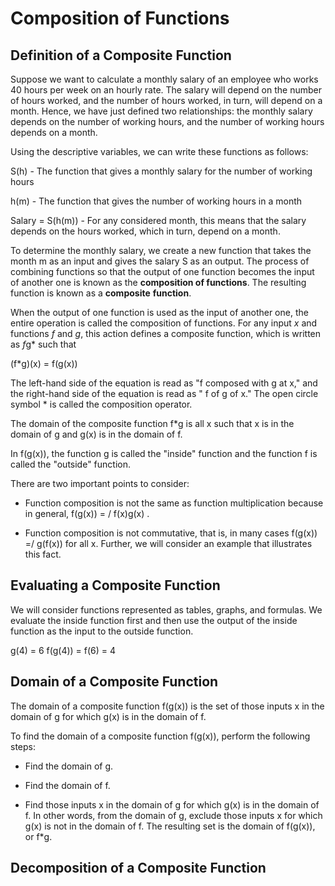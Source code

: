 # Composition of Functions

## Definition of a Composite Function

Suppose we want to calculate a monthly salary of an employee who works 40 hours
per week on an hourly rate. The salary will depend on the number of hours worked,
and the number of hours worked, in turn, will depend on a month. Hence, we have
just defined two relationships: the monthly salary depends on the number of working
hours, and the number of working hours depends on a month.

Using the descriptive variables, we can write these functions as follows:

S(h) - The function that gives a monthly salary for the number of working hours

h(m) - The function that gives the number of working hours in a month

Salary = S(h(m)) - For any considered month, this means that the salary depends
on the hours worked, which in turn, depend on a month.

To determine the monthly salary, we create a new function that takes the month m
as an input and gives the salary S as an output. The process of combining functions
so that the output of one function becomes the input of another one is known as
the **composition of functions**. The resulting function is known as a **composite**
**function**.

When the output of one function is used as the input of another one, the entire
operation is called the composition of functions. For any input *x* and functions
*f* and *g*, this action defines a composite function, which is written as *f*g*
such that

(f*g)(x) = f(g(x))

The left-hand side of the equation is read as "f composed with g at x," and the
right-hand side of the equation is read as " f of g of x." The open circle
symbol * is called the composition operator.

The domain of the composite function  f*g is all x such that x is in the domain
of g and g(x) is in the domain of f.

In f(g(x)), the function g is called the "inside" function and the function f is
called the "outside" function.

There are two important points to consider:

- Function composition is not the same as function multiplication because in
  general, f(g(x)) = / f(x)g(x) .

- Function composition is not commutative, that is, in many cases f(g(x)) =/ g(f(x))
  for all x. Further, we will consider an example that illustrates this fact.

## Evaluating a Composite Function

We will consider functions represented as tables, graphs, and formulas.
We evaluate the inside function first and then use the output of the inside function
as the input to the outside function.

g(4) = 6
f(g(4)) = f(6) = 4

## Domain of a Composite Function

The domain of a composite function f(g(x)) is the set of those inputs x in the
domain of g for which g(x) is in the domain of f.

To find the domain of a composite function f(g(x)), perform the following steps:

- Find the domain of g.

- Find the domain of f.

- Find those inputs x in the domain of g for which g(x) is in the domain of f.
  In other words, from the domain of g, exclude those inputs x for which g(x) is
  not in the domain of f. The resulting set is the domain of f(g(x)), or f*g.

## Decomposition of a Composite Function









